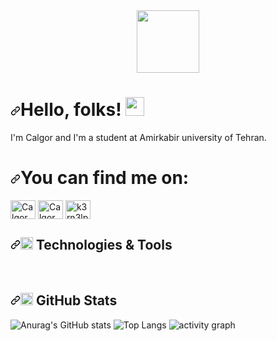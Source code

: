 <div id="header" align="center">
  <img src="https://media.giphy.com/media/HscDLzkO8EOTmgkhQP/giphy.gif" width="100"/>
</div>





<h1 dir="auto"><a id="user-content-hello-folks-" class="anchor" aria-hidden="true" href="#hello-folks-"><svg class="octicon octicon-link" viewBox="0 0 16 16" version="1.1" width="16" height="16" aria-hidden="true"><path fill-rule="evenodd" d="M7.775 3.275a.75.75 0 001.06 1.06l1.25-1.25a2 2 0 112.83 2.83l-2.5 2.5a2 2 0 01-2.83 0 .75.75 0 00-1.06 1.06 3.5 3.5 0 004.95 0l2.5-2.5a3.5 3.5 0 00-4.95-4.95l-1.25 1.25zm-4.69 9.64a2 2 0 010-2.83l2.5-2.5a2 2 0 012.83 0 .75.75 0 001.06-1.06 3.5 3.5 0 00-4.95 0l-2.5 2.5a3.5 3.5 0 004.95 4.95l1.25-1.25a.75.75 0 00-1.06-1.06l-1.25 1.25a2 2 0 01-2.83 0z"></path></svg></a>Hello, folks! <animated-image data-catalyst="" style="width: 30px;"><a target="_blank" rel="noopener noreferrer nofollow" href="https://media.giphy.com/media/lrtPCNjE8Rdoky43VR/giphy.gif" data-target="animated-image.originalLink"><img src="https://media.giphy.com/media/lrtPCNjE8Rdoky43VR/giphy.gif" style="max-width: 100%; display: inline-block;" data-target="animated-image.originalImage" height="30px"></a>
      <span class="AnimatedImagePlayer" data-target="animated-image.player" hidden="">
        <a data-target="animated-image.replacedLink" class="AnimatedImagePlayer-images" href="https://media.giphy.com/media/lrtPCNjE8Rdoky43VR/giphy.gif" target="_blank">
          <span data-target="animated-image.imageContainer">
            <img data-target="animated-image.replacedImage" class="AnimatedImagePlayer-animatedImage" src="hhttps://media.giphy.com/media/lrtPCNjE8Rdoky43VR/giphy.gif" style="display: block; opacity: 1;" height="30px">
          <canvas class="AnimatedImagePlayer-stillImage" aria-hidden="true" width="30" height="30"></canvas></span>
        </a>
        <button data-target="animated-image.imageButton" class="AnimatedImagePlayer-images" tabindex="-1" aria-label="Play wave.gif"></button>
        <span class="AnimatedImagePlayer-controls" data-target="animated-image.controls">
          <button data-target="animated-image.playButton" class="AnimatedImagePlayer-button" aria-label="Play wave.gif">
            <svg aria-hidden="true" focusable="false" class="octicon icon-play" width="16" height="16" viewBox="0 0 16 16" fill="none" xmlns="http://www.w3.org/2000/svg">
              <path d="M4 13.5427V2.45734C4 1.82607 4.69692 1.4435 5.2295 1.78241L13.9394 7.32507C14.4334 7.63943 14.4334 8.36057 13.9394 8.67493L5.2295 14.2176C4.69692 14.5565 4 14.1739 4 13.5427Z">
            </path></svg>
            <svg aria-hidden="true" focusable="false" class="octicon icon-pause" width="16" height="16" viewBox="0 0 16 16" xmlns="http://www.w3.org/2000/svg">
              <rect x="4" y="2" width="3" height="12" rx="1"></rect>
              <rect x="9" y="2" width="3" height="12" rx="1"></rect>
            </svg>
          </button>
          <a data-target="animated-image.openButton" aria-label="Open wave.gif in new window" class="AnimatedImagePlayer-button" href="https://media.giphy.com/media/lrtPCNjE8Rdoky43VR/giphy.gif" target="_blank">
            <svg aria-hidden="true" class="octicon" xmlns="http://www.w3.org/2000/svg" viewBox="0 0 16 16" width="16" height="16">
              <path fill-rule="evenodd" d="M10.604 1h4.146a.25.25 0 01.25.25v4.146a.25.25 0 01-.427.177L13.03 4.03 9.28 7.78a.75.75 0 01-1.06-1.06l3.75-3.75-1.543-1.543A.25.25 0 0110.604 1zM3.75 2A1.75 1.75 0 002 3.75v8.5c0 .966.784 1.75 1.75 1.75h8.5A1.75 1.75 0 0014 12.25v-3.5a.75.75 0 00-1.5 0v3.5a.25.25 0 01-.25.25h-8.5a.25.25 0 01-.25-.25v-8.5a.25.25 0 01.25-.25h3.5a.75.75 0 000-1.5h-3.5z"></path>
            </svg>
          </a>
        </span>
      </span></animated-image></h1>
      



<p dir="auto">I'm Calgor and I'm a student at Amirkabir university of Tehran.</p>


<h1 dir="auto"><a id="user-Connection-" class="anchor" aria-hidden="true" href="#Connection-"><svg class="octicon octicon-link" viewBox="0 0 16 16" version="1.1" width="16" height="16" aria-hidden="true"><path fill-rule="evenodd" d="M7.775 3.275a.75.75 0 001.06 1.06l1.25-1.25a2 2 0 112.83 2.83l-2.5 2.5a2 2 0 01-2.83 0 .75.75 0 00-1.06 1.06 3.5 3.5 0 004.95 0l2.5-2.5a3.5 3.5 0 00-4.95-4.95l-1.25 1.25zm-4.69 9.64a2 2 0 010-2.83l2.5-2.5a2 2 0 012.83 0 .75.75 0 001.06-1.06 3.5 3.5 0 00-4.95 0l-2.5 2.5a3.5 3.5 0 004.95 4.95l1.25-1.25a.75.75 0 00-1.06-1.06l-1.25 1.25a2 2 0 01-2.83 0z"></path></svg></a>You can find me on:
              <path fill-rule="evenodd" d="M10.604 1h4.146a.25.25 0 01.25.25v4.146a.25.25 0 01-.427.177L13.03 4.03 9.28 7.78a.75.75 0 01-1.06-1.06l3.75-3.75-1.543-1.543A.25.25 0 0110.604 1zM3.75 2A1.75 1.75 0 002 3.75v8.5c0 .966.784 1.75 1.75 1.75h8.5A1.75 1.75 0 0014 12.25v-3.5a.75.75 0 00-1.5 0v3.5a.25.25 0 01-.25.25h-8.5a.25.25 0 01-.25-.25v-8.5a.25.25 0 01.25-.25h3.5a.75.75 0 000-1.5h-3.5z"></path>
            </svg>
          </a>
        </span>
      </span></animated-image></h1>
<a href="https://twitter.com/calgor3" rel="nofollow"><img src="https://raw.githubusercontent.com/rahuldkjain/github-profile-readme-generator/master/src/images/icons/Social/twitter.svg" alt="Calgor" title="Calgor" style="max-width: 100%;" width="40" height="30" align="middle"></a>
<a href="https://linkedin.com/in/amirali-homayouni-1011741bb" rel="nofollow"><img src="https://raw.githubusercontent.com/rahuldkjain/github-profile-readme-generator/master/src/images/icons/Social/linked-in-alt.svg" alt="Calgor" title="Calgor" style="max-width: 100%;" width="40" height="30" align="middle"></a>
<a href="https://instagram.com/amirali__homayouni" rel="nofollow"><img src="https://raw.githubusercontent.com/rahuldkjain/github-profile-readme-generator/master/src/images/icons/Social/instagram.svg" alt="k3rn3lpanicc" title="Calgor" style="max-width: 100%;" width="40" height="30" align="middle"></a>


<h2 dir="auto"><a id="user-content--technologies--tools" class="anchor" aria-hidden="true" href="#-technologies--tools"><svg class="octicon octicon-link" viewBox="0 0 16 16" version="1.1" width="16" height="16" aria-hidden="true"><path fill-rule="evenodd" d="M7.775 3.275a.75.75 0 001.06 1.06l1.25-1.25a2 2 0 112.83 2.83l-2.5 2.5a2 2 0 01-2.83 0 .75.75 0 00-1.06 1.06 3.5 3.5 0 004.95 0l2.5-2.5a3.5 3.5 0 00-4.95-4.95l-1.25 1.25zm-4.69 9.64a2 2 0 010-2.83l2.5-2.5a2 2 0 012.83 0 .75.75 0 001.06-1.06 3.5 3.5 0 00-4.95 0l-2.5 2.5a3.5 3.5 0 004.95 4.95l1.25-1.25a.75.75 0 00-1.06-1.06l-1.25 1.25a2 2 0 01-2.83 0z"></path></svg></a><g-emoji class="g-emoji" alias="wrench" fallback-src="https://github.githubassets.com/images/icons/emoji/unicode/1f527.png"><img class="emoji" alt="wrench" src="https://github.githubassets.com/images/icons/emoji/unicode/1f527.png" width="20" height="20"></g-emoji> Technologies &amp; Tools</h2>



<p dir="auto"><a target="_blank" rel="noopener noreferrer nofollow" href="https://img.shields.io/static/v1?label=OS&message=Linux&color=blue"><img src="https://img.shields.io/static/v1?label=OS&message=Linux&color=blue" alt="" data-canonical-src="https://img.shields.io/static/v1?label=OS&message=Linux&color=blue" style="max-width: 100%;"></a>
<a target="_blank" rel="noopener noreferrer nofollow" href="https://img.shields.io/static/v1?label=Code&message=C&color=blue"><img src="https://img.shields.io/static/v1?label=Code&message=C&color=blue" alt="" data-canonical-src="https://img.shields.io/static/v1?label=Code&message=C&color=blue" style="max-width: 100%;"></a>
<a target="_blank" rel="noopener noreferrer nofollow" href="https://img.shields.io/static/v1?label=Code&message=CPP&color=blue"><img src="https://img.shields.io/static/v1?label=Code&message=CPP&color=blue" alt="" data-canonical-src="https://img.shields.io/static/v1?label=Code&message=CPP&color=blue" style="max-width: 100%;"></a>
<a target="_blank" rel="noopener noreferrer nofollow" href="https://img.shields.io/static/v1?label=Code&message=Java&color=blue"><img src="https://img.shields.io/static/v1?label=Code&message=Java&color=blue" alt="" data-canonical-src="https://img.shields.io/static/v1?label=Code&message=Java&color=blue" style="max-width: 100%;"></a>
<a target="_blank" rel="noopener noreferrer nofollow" href="https://img.shields.io/static/v1?label=Code&message=Golang&color=blue"><img src="https://img.shields.io/static/v1?label=Code&message=Golang&color=blue" alt="" data-canonical-src="https://img.shields.io/static/v1?label=Code&message=Golang&color=blue" style="max-width: 100%;"></a>
<a target="_blank" rel="noopener noreferrer nofollow" href="https://img.shields.io/static/v1?label=Code&message=Python&color=blue"><img src="https://img.shields.io/static/v1?label=Code&message=Python&color=blue" alt="" data-canonical-src="https://img.shields.io/static/v1?label=Code&message=Python&color=blue" style="max-width: 100%;"></a>
<a target="_blank" rel="noopener noreferrer nofollow" href="https://img.shields.io/static/v1?label=Tools&message=sqlite&color=blue"><img src="https://img.shields.io/static/v1?label=Tools&message=sqlite&color=blue" alt="" data-canonical-src="https://img.shields.io/static/v1?label=Tools&message=sqlite&color=blue" style="max-width: 100%;"></a>
<a target="_blank" rel="noopener noreferrer nofollow" href="https://img.shields.io/static/v1?label=Tools&message=PostgreSQL&color=blue"><img src="https://img.shields.io/static/v1?label=Tools&message=PostgreSQL&color=blue" alt="" data-canonical-src="https://img.shields.io/static/v1?label=Tools&message=PostgreSQL&color=blue" style="max-width: 100%;"></a>
<a target="_blank" rel="noopener noreferrer nofollow" href="https://img.shields.io/static/v1?label=Shell&message=Bash&color=blue"><img src="https://img.shields.io/static/v1?label=Shell&message=Bash&color=blue" alt="" data-canonical-src="https://img.shields.io/static/v1?label=Shell&message=Bash&color=blue" style="max-width: 100%;"></a>

  
  
  <h2 dir="auto"><a id="user-content--github-stats" class="anchor" aria-hidden="true" href="#-github-stats"><svg class="octicon octicon-link" viewBox="0 0 16 16" version="1.1" width="16" height="16" aria-hidden="true"><path fill-rule="evenodd" d="M7.775 3.275a.75.75 0 001.06 1.06l1.25-1.25a2 2 0 112.83 2.83l-2.5 2.5a2 2 0 01-2.83 0 .75.75 0 00-1.06 1.06 3.5 3.5 0 004.95 0l2.5-2.5a3.5 3.5 0 00-4.95-4.95l-1.25 1.25zm-4.69 9.64a2 2 0 010-2.83l2.5-2.5a2 2 0 012.83 0 .75.75 0 001.06-1.06 3.5 3.5 0 00-4.95 0l-2.5 2.5a3.5 3.5 0 004.95 4.95l1.25-1.25a.75.75 0 00-1.06-1.06l-1.25 1.25a2 2 0 01-2.83 0z"></path></svg></a><g-emoji class="g-emoji" alias="chart_with_upwards_trend" fallback-src="https://github.githubassets.com/images/icons/emoji/unicode/1f4c8.png"><img class="emoji" alt="chart_with_upwards_trend" src="https://github.githubassets.com/images/icons/emoji/unicode/1f4c8.png" width="20" height="20"></g-emoji> GitHub Stats</h2>
  
  
  <img src="https://github-readme-stats.vercel.app/api?username=calgorr&amp;theme=github_dark&amp;show_icons=true&amp;count_private=true&amp;include_all_commits=true" alt="Anurag's GitHub stats" data-canonical-src="https://github-readme-stats.vercel.app/api?username=calgorr&amp;theme=github_dark&amp;show_icons=true&amp;count_private=true&amp;include_all_commits=true" style="max-width: 100%;">
  
  
  <img src="https://github-readme-stats.vercel.app/api/top-langs/?username=calgorr&amp;langs_count=10&amp;layout=compact&amp;theme=github_dark" alt="Top Langs" data-canonical-src="https://github-readme-stats.vercel.app/api/top-langs/?username=calgorr&amp;langs_count=10&amp;layout=compact&amp;theme=github_dark" style="max-width: 100%;">
  
  
  <img src="https://activity-graph.herokuapp.com/graph?username=calgorr&amp;theme=react-dark" alt="activity graph" data-canonical-src="https://activity-graph.herokuapp.com/graph?username=calgorr&amp;theme=react-dark" style="max-width: 100%;">
